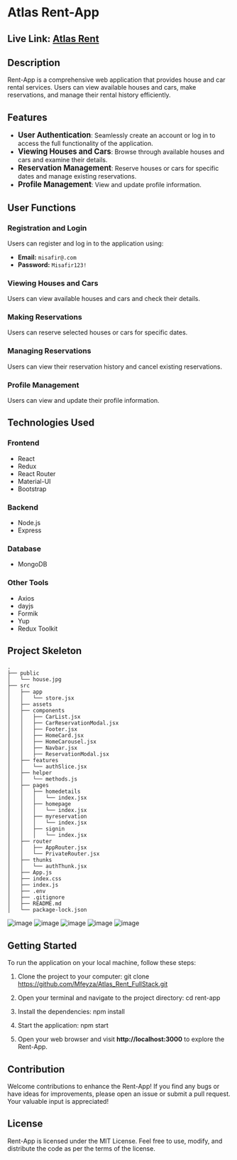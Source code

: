 # Atlas Rent-App

## Live Link: [Atlas Rent](https://atlas-rent.vercel.app/)

## Description
Rent-App is a comprehensive web application that provides house and car rental services. Users can view available houses and cars, make reservations, and manage their rental history efficiently.

## Features
- <span style="font-size: larger;">**User Authentication**</span>: Seamlessly create an account or log in to access the full functionality of the application.
- <span style="font-size: larger;">**Viewing Houses and Cars**</span>: Browse through available houses and cars and examine their details.
- <span style="font-size: larger;">**Reservation Management**</span>: Reserve houses or cars for specific dates and manage existing reservations.
- <span style="font-size: larger;">**Profile Management**</span>: View and update profile information.

## User Functions

### Registration and Login
Users can register and log in to the application using:
- **Email:** `misafir@.com`
- **Password:** `Misafir123!`

### Viewing Houses and Cars
Users can view available houses and cars and check their details.

### Making Reservations
Users can reserve selected houses or cars for specific dates.

### Managing Reservations
Users can view their reservation history and cancel existing reservations.

### Profile Management
Users can view and update their profile information.

## Technologies Used

### Frontend
- React
- Redux
- React Router
- Material-UI
- Bootstrap

### Backend
- Node.js
- Express

### Database
- MongoDB

### Other Tools
- Axios
- dayjs
- Formik
- Yup
- Redux Toolkit

## Project Skeleton
```
.
├── public
│   └── house.jpg
├── src
│   ├── app
│   │   └── store.jsx
│   ├── assets
│   ├── components
│   │   ├── CarList.jsx
│   │   ├── CarReservationModal.jsx
│   │   ├── Footer.jsx
│   │   ├── HomeCard.jsx
│   │   ├── HomeCarousel.jsx
│   │   ├── Navbar.jsx
│   │   ├── ReservationModal.jsx
│   ├── features
│   │   └── authSlice.jsx
│   ├── helper
│   │   └── methods.js
│   ├── pages
│   │   ├── homedetails
│   │   │   └── index.jsx
│   │   ├── homepage
│   │   │   └── index.jsx
│   │   ├── myreservation
│   │   │   └── index.jsx
│   │   ├── signin
│   │   │   └── index.jsx
│   ├── router
│   │   ├── AppRouter.jsx
│   │   └── PrivateRouter.jsx
│   ├── thunks
│   │   └── authThunk.jsx
│   ├── App.js
│   ├── index.css
│   ├── index.js
│   ├── .env
│   ├── .gitignore
│   ├── README.md
│   └── package-lock.json
```



![image](https://github.com/Mfeyza/Atlas_Rent_FullStack/assets/144602340/c069deaf-a1f9-4d09-8fa0-90edc8584d8d)
![image](https://github.com/Mfeyza/Atlas_Rent_FullStack/assets/144602340/fb855f8e-26b2-46ae-ac9b-892adfbacc34)
![image](https://github.com/Mfeyza/Atlas_Rent_FullStack/assets/144602340/768d4334-efc4-4658-9649-036c784266e9)
![image](https://github.com/Mfeyza/Atlas_Rent_FullStack/assets/144602340/88a7fc08-6a23-4c99-b215-b20f611b2ab1)
![image](https://github.com/Mfeyza/Atlas_Rent_FullStack/assets/144602340/cc124468-bf62-432b-864d-f5f0cf2aea7b)

## Getting Started

To run the application on your local machine, follow these steps:

1. Clone the project to your computer:
 git clone https://github.com/Mfeyza/Atlas_Rent_FullStack.git

2. Open your terminal and navigate to the project directory:
 cd rent-app

3. Install the dependencies:
npm install

4. Start the application:
npm start

5. Open your web browser and visit **http://localhost:3000** to explore the Rent-App.

## Contribution
Welcome contributions to enhance the Rent-App! If you find any bugs or have ideas for improvements, please open an issue or submit a pull request. Your valuable input is appreciated!

## License

Rent-App is licensed under the MIT License. Feel free to use, modify, and distribute the code as per the terms of the license.








